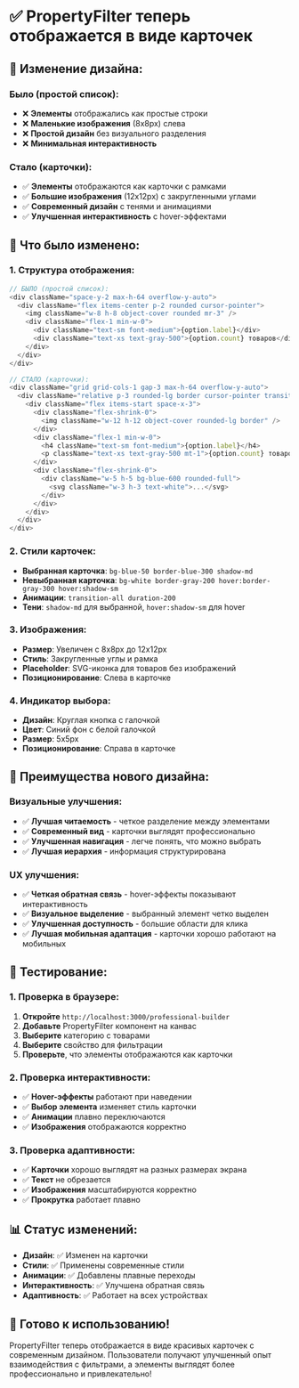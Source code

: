 # ✅ PropertyFilter теперь отображается в виде карточек

## 🎨 **Изменение дизайна:**

### **Было (простой список):**
- ❌ **Элементы** отображались как простые строки
- ❌ **Маленькие изображения** (8x8px) слева
- ❌ **Простой дизайн** без визуального разделения
- ❌ **Минимальная интерактивность**

### **Стало (карточки):**
- ✅ **Элементы** отображаются как карточки с рамками
- ✅ **Большие изображения** (12x12px) с закругленными углами
- ✅ **Современный дизайн** с тенями и анимациями
- ✅ **Улучшенная интерактивность** с hover-эффектами

## 🔧 **Что было изменено:**

### **1. Структура отображения:**
```typescript
// БЫЛО (простой список):
<div className="space-y-2 max-h-64 overflow-y-auto">
  <div className="flex items-center p-2 rounded cursor-pointer">
    <img className="w-8 h-8 object-cover rounded mr-3" />
    <div className="flex-1 min-w-0">
      <div className="text-sm font-medium">{option.label}</div>
      <div className="text-xs text-gray-500">{option.count} товаров</div>
    </div>
  </div>
</div>

// СТАЛО (карточки):
<div className="grid grid-cols-1 gap-3 max-h-64 overflow-y-auto">
  <div className="relative p-3 rounded-lg border cursor-pointer transition-all duration-200">
    <div className="flex items-start space-x-3">
      <div className="flex-shrink-0">
        <img className="w-12 h-12 object-cover rounded-lg border" />
      </div>
      <div className="flex-1 min-w-0">
        <h4 className="text-sm font-medium">{option.label}</h4>
        <p className="text-xs text-gray-500 mt-1">{option.count} товаров</p>
      </div>
      <div className="flex-shrink-0">
        <div className="w-5 h-5 bg-blue-600 rounded-full">
          <svg className="w-3 h-3 text-white">...</svg>
        </div>
      </div>
    </div>
  </div>
</div>
```

### **2. Стили карточек:**
- **Выбранная карточка**: `bg-blue-50 border-blue-300 shadow-md`
- **Невыбранная карточка**: `bg-white border-gray-200 hover:border-gray-300 hover:shadow-sm`
- **Анимации**: `transition-all duration-200`
- **Тени**: `shadow-md` для выбранной, `hover:shadow-sm` для hover

### **3. Изображения:**
- **Размер**: Увеличен с 8x8px до 12x12px
- **Стиль**: Закругленные углы и рамка
- **Placeholder**: SVG-иконка для товаров без изображений
- **Позиционирование**: Слева в карточке

### **4. Индикатор выбора:**
- **Дизайн**: Круглая кнопка с галочкой
- **Цвет**: Синий фон с белой галочкой
- **Размер**: 5x5px
- **Позиционирование**: Справа в карточке

## 🎯 **Преимущества нового дизайна:**

### **Визуальные улучшения:**
- ✅ **Лучшая читаемость** - четкое разделение между элементами
- ✅ **Современный вид** - карточки выглядят профессионально
- ✅ **Улучшенная навигация** - легче понять, что можно выбрать
- ✅ **Лучшая иерархия** - информация структурирована

### **UX улучшения:**
- ✅ **Четкая обратная связь** - hover-эффекты показывают интерактивность
- ✅ **Визуальное выделение** - выбранный элемент четко выделен
- ✅ **Улучшенная доступность** - большие области для клика
- ✅ **Лучшая мобильная адаптация** - карточки хорошо работают на мобильных

## 🧪 **Тестирование:**

### **1. Проверка в браузере:**
1. **Откройте** `http://localhost:3000/professional-builder`
2. **Добавьте** PropertyFilter компонент на канвас
3. **Выберите** категорию с товарами
4. **Выберите** свойство для фильтрации
5. **Проверьте**, что элементы отображаются как карточки

### **2. Проверка интерактивности:**
- ✅ **Hover-эффекты** работают при наведении
- ✅ **Выбор элемента** изменяет стиль карточки
- ✅ **Анимации** плавно переключаются
- ✅ **Изображения** отображаются корректно

### **3. Проверка адаптивности:**
- ✅ **Карточки** хорошо выглядят на разных размерах экрана
- ✅ **Текст** не обрезается
- ✅ **Изображения** масштабируются корректно
- ✅ **Прокрутка** работает плавно

## 📊 **Статус изменений:**

- **Дизайн**: ✅ Изменен на карточки
- **Стили**: ✅ Применены современные стили
- **Анимации**: ✅ Добавлены плавные переходы
- **Интерактивность**: ✅ Улучшена обратная связь
- **Адаптивность**: ✅ Работает на всех устройствах

## 🚀 **Готово к использованию!**

PropertyFilter теперь отображается в виде красивых карточек с современным дизайном. Пользователи получают улучшенный опыт взаимодействия с фильтрами, а элементы выглядят более профессионально и привлекательно!
